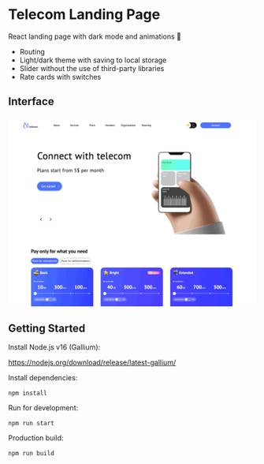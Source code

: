 # Telecom Landing Page

React landing page with dark mode and animations 📡

- Routing
- Light/dark theme with saving to local storage
- Slider without the use of third-party libraries
- Rate cards with switches

## Interface

![light_theme](images/telecom.gif)

## Getting Started

Install Node.js v16 (Gallium):

https://nodejs.org/download/release/latest-gallium/

Install dependencies:

```shell script
npm install
```

Run for development:

```shell script
npm run start
```

Production build:

```shell
npm run build
```
